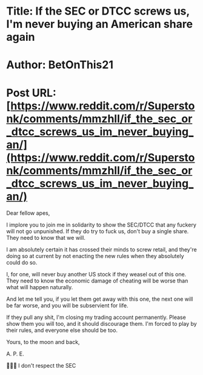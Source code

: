 # Title: If the SEC or DTCC screws us, I'm never buying an American share again
# Author: BetOnThis21
# Post URL: [https://www.reddit.com/r/Superstonk/comments/mmzhll/if_the_sec_or_dtcc_screws_us_im_never_buying_an/](https://www.reddit.com/r/Superstonk/comments/mmzhll/if_the_sec_or_dtcc_screws_us_im_never_buying_an/)


Dear fellow apes,

I implore you to join me in solidarity to show the SEC/DTCC that any fuckery will not go unpunished. If they do try to fuck us, don't buy a single share. They need to know that we will. 

I am absolutely certain it has crossed their minds to screw retail, and they're doing so at current by not enacting the new rules when they absolutely could do so.

I, for one, will never buy another US stock if they weasel out of this one. They need to know the economic damage of cheating will be worse than what will happen naturally. 

And let me tell you, if you let them get away with this one, the next one will be far worse, and you will be subservient for life.

If they pull any shit, I'm closing my trading account permanently. Please show them you will too, and it should discourage them. I'm forced to play by their rules, and everyone else should be too. 

Yours, to the moon and back,

A. P. E.

🚀🚀🚀 I don't respect the SEC